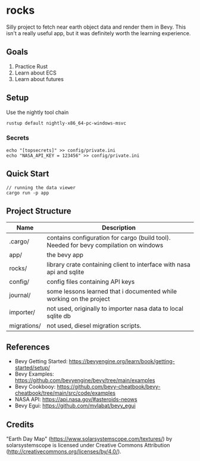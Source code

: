 # rocks

Silly project to fetch near earth object data and render them in Bevy.
This isn't a really useful app, but it was definitely worth the learning experience.

## Goals

1. Practice Rust
2. Learn about ECS
3. Learn about futures

## Setup

Use the nightly tool chain
```
rustup default nightly-x86_64-pc-windows-msvc
```

### Secrets
```
echo "[topsecrets]" >> config/private.ini
echo "NASA_API_KEY = 123456" >> config/private.ini
```

## Quick Start
```
// running the data viewer
cargo run -p app
```

## Project Structure
| Name | Description |
| -- | -- |
| .cargo/ | contains configuration for cargo (build tool). Needed for bevy compilation on windows |
| app/ | the bevy app |
| rocks/ | library crate containing client to interface with nasa api and sqlite |\
| config/ | config files containing API keys |
| journal/ | some lessons learned that i documented while working on the project |
| importer/ | not used, originally to importer nasa data to local sqlite db |
| migrations/ | not used, diesel migration scripts. |

## References
- Bevy Getting Started: https://bevyengine.org/learn/book/getting-started/setup/
- Bevy Examples: https://github.com/bevyengine/bevy/tree/main/examples
- Bevy Cookbooy: https://github.com/bevy-cheatbook/bevy-cheatbook/tree/main/src/code/examples
- NASA API: https://api.nasa.gov/#asteroids-neows
- Bevy Egui: https://github.com/mvlabat/bevy_egui

## Credits
"Earth Day Map" (https://www.solarsystemscope.com/textures/) by solarsystemscope is licensed under Creative Commons Attribution (http://creativecommons.org/licenses/by/4.0/).
